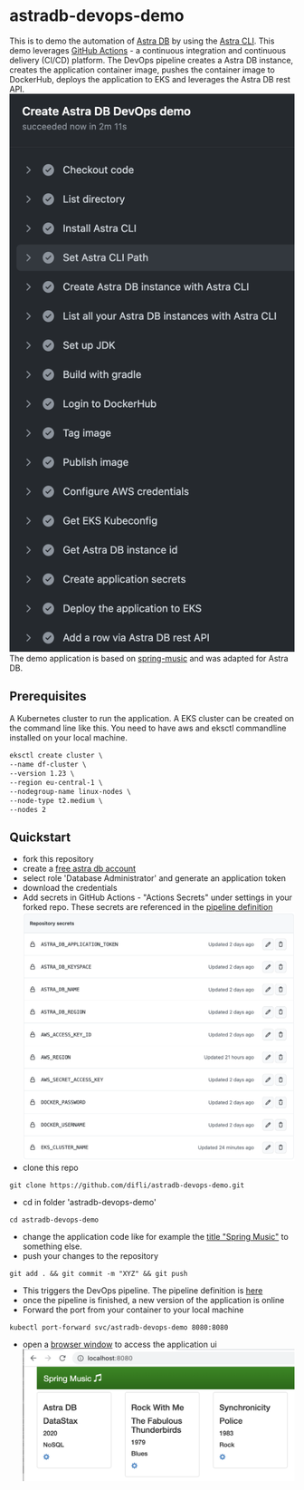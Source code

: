 # astradb-devops-demo

This is to demo the automation of [Astra DB](https://astra.datastax.com) by using the [Astra CLI](https://github.com/datastax/astra-cli). This demo leverages [GitHub Actions](https://docs.github.com/en/actions) - a continuous integration and continuous delivery (CI/CD) platform. The DevOps pipeline creates a Astra DB instance, creates the application container image, pushes the container image to DockerHub, deploys the application to EKS and leverages the Astra DB rest API.
![alt text](doc/pipeline.png)
The demo application is based on [spring-music](https://github.com/cloudfoundry-samples/spring-music) and was adapted for Astra DB.

## Prerequisites
A Kubernetes cluster to run the application. A EKS cluster can be created on the command line like this. You need to have aws and eksctl commandline installed on your local machine.

```
eksctl create cluster \
--name df-cluster \
--version 1.23 \
--region eu-central-1 \
--nodegroup-name linux-nodes \
--node-type t2.medium \
--nodes 2
```
## Quickstart
- fork this repository
- create a [free astra db account](https://astra.datastax.com)
- select role 'Database Administrator' and generate an application token  
- download the credentials  
- Add secrets in GitHub Actions - "Actions Secrets" under settings in your forked repo. These secrets are referenced in the [pipeline definition](.github/workflows/demo-pipeline.yml)
![alt text](doc/secrets.png)
- clone this repo
```
git clone https://github.com/difli/astradb-devops-demo.git
```
- cd in folder 'astradb-devops-demo'
```
cd astradb-devops-demo
```
- change the application code like for example the [title "Spring Music"](src/main/resources/static/index.html#L8) to something else.
- push your changes to the repository
```
git add . && git commit -m "XYZ" && git push
```
- This triggers the DevOps pipeline. The pipeline definition is [here](.github/workflows/demo-pipeline.yml)
- once the pipeline is finished, a new version of the application is online 
- Forward the port from your container to your local machine
```
kubectl port-forward svc/astradb-devops-demo 8080:8080
```
- open a [browser window](http://localhost:8080) to access the application ui
![alt text](doc/application.png)
